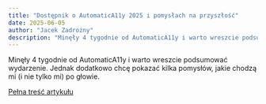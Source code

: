 ```yaml
---
title: "Dostępnik o AutomaticA11y 2025 i pomysłach na przyszłość"
date: 2025-06-05
author: "Jacek Zadrożny"
description: "Minęły 4 tygodnie od AutomaticA11y i warto wreszcie podsumować wydarzenie. Jednak dodatkowo chcę pokazać kilka pomysłów, jakie chodzą mi (i nie tylko mi) po głowie."
---
```


Minęły 4 tygodnie od AutomaticA11y i warto wreszcie podsumować wydarzenie. Jednak dodatkowo chcę pokazać kilka pomysłów, jakie chodzą mi (i nie tylko mi) po głowie.

[Pełna treść artykułu](https://dostepnik.substack.com/p/dostepnik-o-automatica11y-2025-i)
